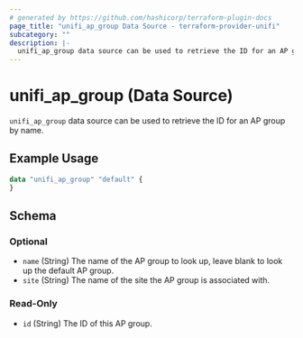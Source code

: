 ```yaml
---
# generated by https://github.com/hashicorp/terraform-plugin-docs
page_title: "unifi_ap_group Data Source - terraform-provider-unifi"
subcategory: ""
description: |-
  unifi_ap_group data source can be used to retrieve the ID for an AP group by name.
---
```


# unifi_ap_group (Data Source)

`unifi_ap_group` data source can be used to retrieve the ID for an AP group by name.

## Example Usage

```terraform
data "unifi_ap_group" "default" {
}
```

<!-- schema generated by tfplugindocs -->
## Schema

### Optional

- `name` (String) The name of the AP group to look up, leave blank to look up the default AP group.
- `site` (String) The name of the site the AP group is associated with.

### Read-Only

- `id` (String) The ID of this AP group.
